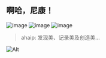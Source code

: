 ## 啊哈，尼康！

![image](https://user-images.githubusercontent.com/109413906/179349173-88f0bc78-64fb-449f-b236-06edc4adf197.png)
![image](https://user-images.githubusercontent.com/109413906/179349168-8d307dda-0465-4b66-ac54-085deba2b656.png)
![image](https://user-images.githubusercontent.com/109413906/179349176-38cafa3f-264c-4c74-8de5-95b56a8c56e1.png)

> ahaip: 发现美、记录美及创造美...


![Alt](https://repobeats.axiom.co/api/embed/e396a77005e86f36a971c5e67b88ff85d349fddd.svg "Repobeats analytics image")
